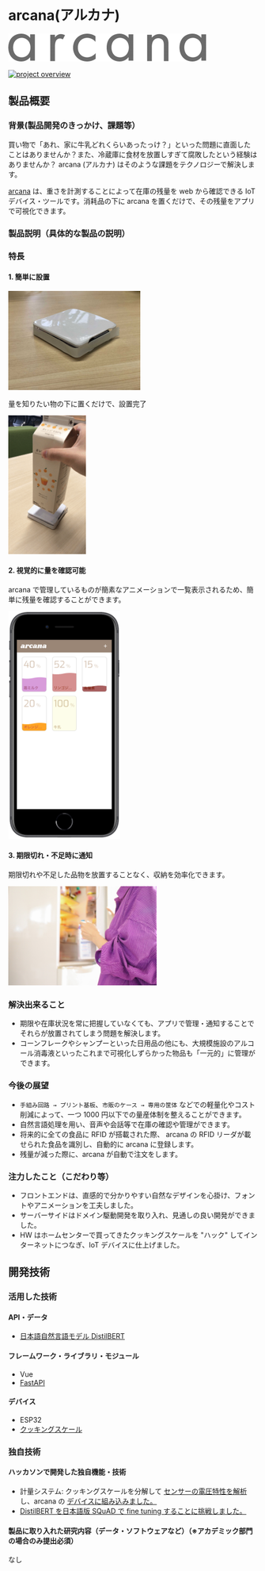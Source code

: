 # arcana(アルカナ)

[![demo movie](https://github.com/jphacks/A_2016/blob/master/images/arcana_logo.png?raw=true)](https://youtu.be/DF2gapkrYQQ)

[![project overview](https://user-images.githubusercontent.com/55702777/100488560-52bb0680-3152-11eb-8539-9a37f8fa0c11.png)
](https://youtu.be/DF2gapkrYQQ)

## 製品概要

### 背景(製品開発のきっかけ、課題等）

買い物で「あれ、家に牛乳どれくらいあったっけ？」といった問題に直面したことはありませんか？また、冷蔵庫に食材を放置しすぎて腐敗したという経験はありませんか？ arcana (アルカナ) はそのような課題をテクノロジーで解決します。

[arcana](https://ar-cana.netlify.app/) は、重さを計測することによって在庫の残量を web から確認できる IoT デバイス・ツールです。消耗品の下に arcana を置くだけで、その残量をアプリで可視化できます。

### 製品説明（具体的な製品の説明）

### 特長

#### 1. 簡単に設置

<img src="https://github.com/jphacks/A_2016/blob/master/images/device.jpg?raw=true" height="200"/>

量を知りたい物の下に置くだけで、設置完了

<img src="https://github.com/jphacks/A_2016/blob/master/images/use.gif?raw=true" style="height:20em"/>

#### 2. 視覚的に量を確認可能

arcana で管理しているものが簡素なアニメーションで一覧表示されるため、簡単に残量を確認することができます。

<img src="https://github.com/jphacks/A_2016/blob/master/images/screen.png?raw=true" height="460"/>

#### 3. 期限切れ・不足時に通知

期限切れや不足した品物を放置することなく、収納を効率化できます。

<img src="https://github.com/jphacks/A_2016/blob/master/images/milk.jpg?raw=true" height="200"/>

### 解決出来ること

- 期限や在庫状況を常に把握していなくても、アプリで管理・通知することでそれらが放置されてしまう問題を解決します。
- コーンフレークやシャンプーといった日用品の他にも、大規模施設のアルコール消毒液といったこれまで可視化しずらかった物品も「一元的」に管理ができます。

### 今後の展望

- `手組み回路 → プリント基板`、`市販のケース → 専用の筐体` などでの軽量化やコスト削減によって、一つ 1000 円以下での量産体制を整えることができます。
- 自然言語処理を用い、音声や会話等で在庫の確認や管理ができます。
- 将来的に全ての食品に RFID が搭載された際、 arcana の RFID リーダが載せられた食品を識別し、自動的に arcana に登録します。
- 残量が減った際に、arcana が自動で注文をします。

### 注力したこと（こだわり等）

- フロントエンドは、直感的で分かりやすい自然なデザインを心掛け、フォントやアニメーションを工夫しました。
- サーバーサイドはドメイン駆動開発を取り入れ、見通しの良い開発ができました。
- HW はホームセンターで買ってきたクッキングスケールを "ハック" してインターネットにつなぎ、IoT デバイスに仕上げました。

## 開発技術

### 活用した技術

#### API・データ

- [日本語自然言語モデル DistilBERT](https://github.com/BandaiNamcoResearchInc/DistilBERT-base-jp)

#### フレームワーク・ライブラリ・モジュール

- Vue
- [FastAPI](https://fastapi.tiangolo.com/ja/)

#### デバイス

- ESP32
- [クッキングスケール](https://www.nitori-net.jp/ec/product/8975062s/)

### 独自技術

#### ハッカソンで開発した独自機能・技術

- 計量システム: クッキングスケールを分解して [センサーの電圧特性を解析](https://github.com/jphacks/A_2016/issues/27#issuecomment-722787254) し、arcana の [デバイスに組み込みました。](https://twitter.com/takapitech/status/1325098131713789952?s=20)
- [DistilBERT を日本語版 SQuAD で fine tuning することに挑戦しました。](https://github.com/jphacks/A_2016/commits/chatbot)
<!-- - 特に力を入れた部分をファイルリンク、または commit_id を記載してください。-->

#### 製品に取り入れた研究内容（データ・ソフトウェアなど）（※アカデミック部門の場合のみ提出必須）

なし
